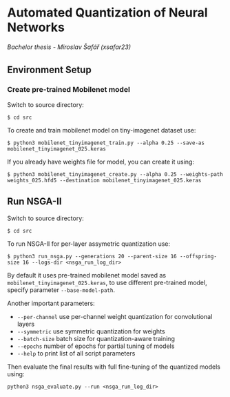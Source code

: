 # Automated Quantization of Neural Networks

###### Bachelor thesis - Miroslav Šafář (xsafar23)

## Environment Setup

### Create pre-trained Mobilenet model

Switch to source directory:
```shell
$ cd src
```

To create and train mobilenet model on tiny-imagenet dataset use:
```shell
$ python3 mobilenet_tinyimagenet_train.py --alpha 0.25 --save-as mobilenet_tinyimagenet_025.keras
```

If you already have weights file for model, you can create it using:
```shell
$ python3 mobilenet_tinyimagenet_create.py --alpha 0.25 --weights-path weights_025.hfd5 --destination mobilenet_tinyimagenet_025.keras
```

## Run NSGA-II

Switch to source directory:
```shell
$ cd src
```

To run NSGA-II for per-layer assymetric quantization use:
```shell
$ python3 run_nsga.py --generations 20 --parent-size 16 --offspring-size 16 --logs-dir <nsga_run_log_dir>
```
By default it uses pre-trained mobilenet model saved as `mobilenet_tinyimagenet_025.keras`,
to use different pre-trained model, specify parameter `--base-model-path`.

Another important parameters:
- `--per-channel` use per-channel weight quantization for convolutional layers
- `--symmetric` use symmetric quantization for weights
- `--batch-size` batch size for quantization-aware training
- `--epochs` number of epochs for partial tuning of models
- `--help` to print list of all script parameters

Then evaluate the final results with full fine-tuning of the quantized models using:
```shell
python3 nsga_evaluate.py --run <nsga_run_log_dir>
```
